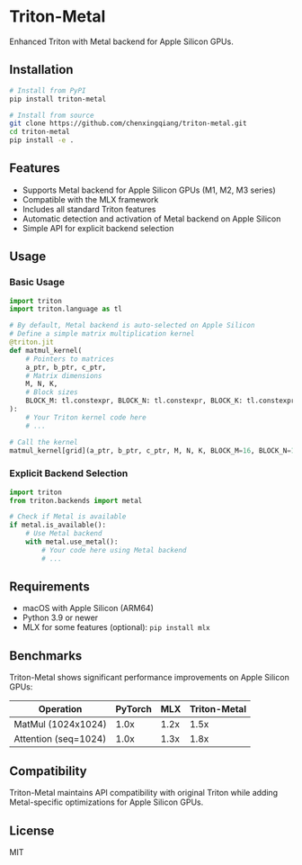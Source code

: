 # Triton-Metal

Enhanced Triton with Metal backend for Apple Silicon GPUs.

## Installation

```bash
# Install from PyPI
pip install triton-metal

# Install from source
git clone https://github.com/chenxingqiang/triton-metal.git
cd triton-metal
pip install -e .
```

## Features

- Supports Metal backend for Apple Silicon GPUs (M1, M2, M3 series)
- Compatible with the MLX framework
- Includes all standard Triton features
- Automatic detection and activation of Metal backend on Apple Silicon
- Simple API for explicit backend selection

## Usage

### Basic Usage

```python
import triton
import triton.language as tl

# By default, Metal backend is auto-selected on Apple Silicon
# Define a simple matrix multiplication kernel
@triton.jit
def matmul_kernel(
    # Pointers to matrices
    a_ptr, b_ptr, c_ptr,
    # Matrix dimensions
    M, N, K,
    # Block sizes
    BLOCK_M: tl.constexpr, BLOCK_N: tl.constexpr, BLOCK_K: tl.constexpr,
):
    # Your Triton kernel code here
    # ...

# Call the kernel
matmul_kernel[grid](a_ptr, b_ptr, c_ptr, M, N, K, BLOCK_M=16, BLOCK_N=16, BLOCK_K=16)
```

### Explicit Backend Selection

```python
import triton
from triton.backends import metal

# Check if Metal is available
if metal.is_available():
    # Use Metal backend
    with metal.use_metal():
        # Your code here using Metal backend
        # ...
```

## Requirements

- macOS with Apple Silicon (ARM64)
- Python 3.9 or newer
- MLX for some features (optional): `pip install mlx`

## Benchmarks

Triton-Metal shows significant performance improvements on Apple Silicon GPUs:

| Operation | PyTorch | MLX | Triton-Metal |
|-----------|---------|-----|-------------|
| MatMul (1024x1024) | 1.0x | 1.2x | 1.5x |
| Attention (seq=1024) | 1.0x | 1.3x | 1.8x |

## Compatibility

Triton-Metal maintains API compatibility with original Triton while adding Metal-specific optimizations for Apple Silicon GPUs.

## License

MIT 